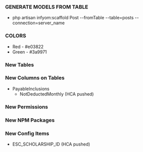 

### GENERATE MODELS FROM TABLE
- php artisan infyom:scaffold Post --fromTable --table=posts --connection=server_name


### COLORS
- Red - #e03822
- Green - #3a9971

### New Tables

### New Columns on Tables
- PayableInclusions
    - NotDeductedMonthly (HCA pushed)

### New Permissions

### New NPM Packages


### New Config Items
- ESC_SCHOLARSHIP_ID (HCA pushed)
